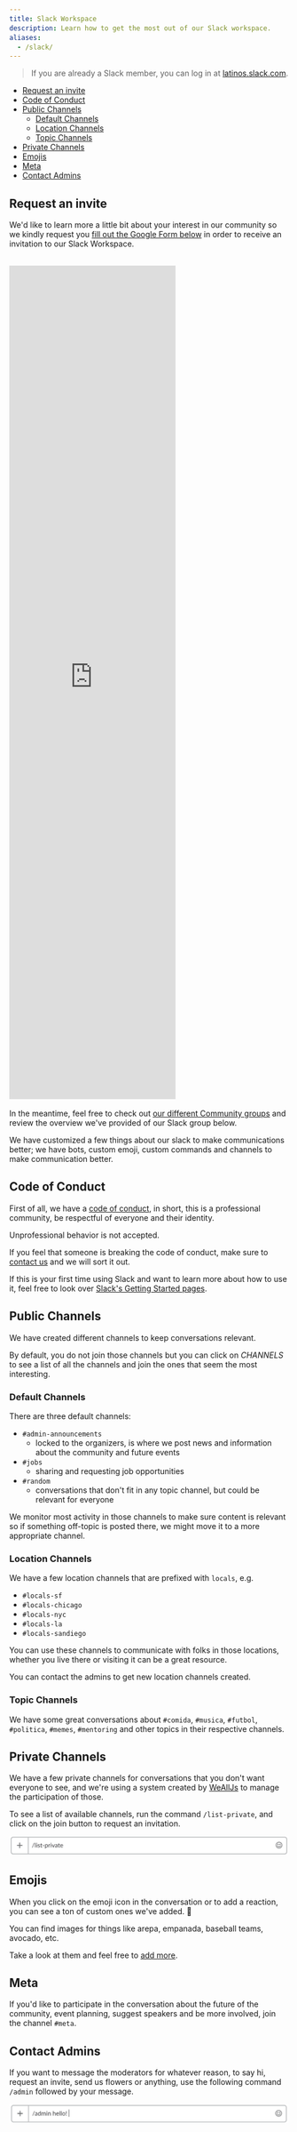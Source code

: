 ```yaml
---
title: Slack Workspace
description: Learn how to get the most out of our Slack workspace.
aliases:
  - /slack/
---
```


> If you are already a Slack member, you can log in at [latinos.slack.com](http://latinos.slack.com/).

<!-- TOC -->

- [Request an invite](#request-an-invite)
- [Code of Conduct](#code-of-conduct)
- [Public Channels](#public-channels)
  - [Default Channels](#default-channels)
  - [Location Channels](#location-channels)
  - [Topic Channels](#topic-channels)
- [Private Channels](#private-channels)
- [Emojis](#emojis)
- [Meta](#meta)
- [Contact Admins](#contact-admins)

<!-- /TOC -->

## Request an invite

We'd like to learn more a little bit about your interest in our community so we kindly request you [fill out the Google Form below](https://docs.google.com/forms/d/e/1FAIpQLSdOHxMgRifkgekshIjNVvV5Ky4jlYIIbIhLwe1Z83ZF67is-Q/viewform) in order to receive an invitation to our Slack Workspace.

<br>

<iframe src="https://docs.google.com/forms/d/e/1FAIpQLSdOHxMgRifkgekshIjNVvV5Ky4jlYIIbIhLwe1Z83ZF67is-Q/viewform?embedded=true" height="1500" frameborder="0" marginheight="0" marginwidth="0">Loading... 🌮🌮🌮</iframe>

<br>

In the meantime, feel free to check out [our different Community groups](/communities/) and review the overview we've provided of our Slack group below.

We have customized a few things about our slack to make communications better; we have bots, custom emoji, custom commands and channels to make communication better.

## Code of Conduct

First of all, we have a [code of conduct](/code-of-conduct/), in short, this is a professional community, be respectful of everyone and their identity.

Unprofessional behavior is not accepted.

If you feel that someone is breaking the code of conduct, make sure to [contact us](/contact/) and we will sort it out.

If this is your first time using Slack and want to learn more about how to use it, feel free to look over [Slack's Getting Started pages](https://get.slack.help/hc/en-us/articles/218080037-Getting-started-for-new-users).

## Public Channels

We have created different channels to keep conversations relevant.

By default, you do not join those channels but you can click on _CHANNELS_ to see a list of all the channels and join the ones that seem the most interesting.

### Default Channels

There are three default channels:

* `#admin-announcements`
  * locked to the organizers, is where we post news and information about the community and future events
* `#jobs`
  * sharing and requesting job opportunities
* `#random`
  * conversations that don't fit in any topic channel, but could be relevant for everyone

We monitor most activity in those channels to make sure content is relevant so if something off-topic is posted there, we might move it to a more appropriate channel.

### Location Channels

We have a few location channels that are prefixed with `locals`, e.g.

* `#locals-sf`
* `#locals-chicago`
* `#locals-nyc`
* `#locals-la`
* `#locals-sandiego`

You can use these channels to communicate with folks in those locations, whether you live there or visiting it can be a great resource.

You can contact the admins to get new location channels created.

### Topic Channels

We have some great conversations about `#comida`, `#musica`, `#futbol`, `#politica`, `#memes`, `#mentoring` and other topics in their respective channels.

## Private Channels

We have a few private channels for conversations that you don't want everyone to see, and we're using a system created by [WeAllJs](http://wealljs.org) to manage the participation of those.

To see a list of available channels, run the command `/list-private`, and click on the join button to request an invitation.

![Private List](/assets/img/slack/private-list.png)

## Emojis

When you click on the emoji icon in the conversation or to add a reaction, you can see a ton of custom ones we've added. 🎉

You can find images for things like arepa, empanada, baseball teams, avocado, etc.

Take a look at them and feel free to [add more](https://get.slack.help/hc/en-us/articles/206870177-Create-custom-emoji).

## Meta

If you'd like to participate in the conversation about the future of the community, event planning, suggest speakers and be more involved, join the channel `#meta`.

## Contact Admins

If you want to message the moderators for whatever reason, to say hi, request an invite, send us flowers or anything, use the following command `/admin` followed by your message.

![Admin](/assets/img/slack/admin.png)
